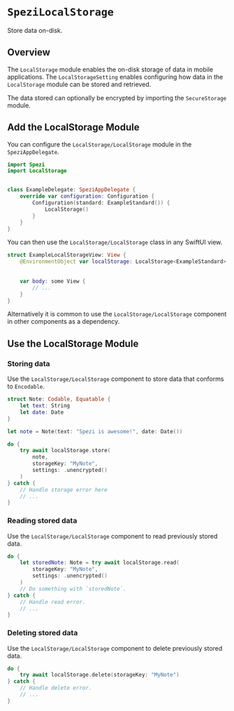 # ``SpeziLocalStorage``

<!--
                  
This source file is part of the Stanford Spezi open-source project

SPDX-FileCopyrightText: 2022 Stanford University and the project authors (see CONTRIBUTORS.md)

SPDX-License-Identifier: MIT
             
-->

Store data on-disk.

## Overview

The ``LocalStorage`` module enables the on-disk storage of data in mobile applications. The ``LocalStorageSetting`` enables configuring how data in the ``LocalStorage`` module can be stored and retrieved.

The data stored can optionally be encrypted by importing the `SecureStorage` module.


## Add the LocalStorage Module

You can configure the ``LocalStorage/LocalStorage`` module in the `SpeziAppDelegate`.

```swift
import Spezi
import LocalStorage


class ExampleDelegate: SpeziAppDelegate {
    override var configuration: Configuration {
        Configuration(standard: ExampleStandard()) {
            LocalStorage()
        }
    }
}
```

You can then use the ``LocalStorage/LocalStorage`` class in any SwiftUI view.

```swift
struct ExampleLocalStorageView: View {
    @EnvironmentObject var localStorage: LocalStorage<ExampleStandard>
    
    
    var body: some View {
        // ...
    }
}
```

Alternatively it is common to use the ``LocalStorage/LocalStorage`` component in other components as a dependency.

## Use the LocalStorage Module

### Storing data

Use the ``LocalStorage/LocalStorage`` component to store data that conforms to `Encodable`.

```swift
struct Note: Codable, Equatable {
    let text: String
    let date: Date
}

let note = Note(text: "Spezi is awesome!", date: Date())

do {
    try await localStorage.store(
        note,
        storageKey: "MyNote",
        settings: .unencrypted()
    )
} catch {
    // Handle storage error here
    // ...
}

```

### Reading stored data

Use the ``LocalStorage/LocalStorage`` component to read previously stored data.

```swift
do {
    let storedNote: Note = try await localStorage.read(
        storageKey: "MyNote", 
        settings: .unencrypted()
    )
    // Do something with `storedNote`.
} catch {
    // Handle read error.
    // ...
}
```

### Deleting stored data

Use the ``LocalStorage/LocalStorage`` component to delete previously stored data.

```swift
do {
    try await localStorage.delete(storageKey: "MyNote")
} catch {
    // Handle delete error.
    // ...
}
```
